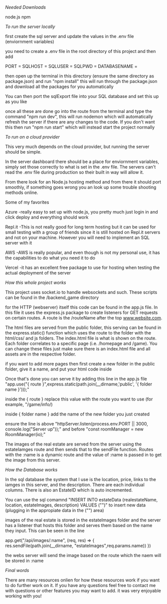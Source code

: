
*Needed Downloads*

node.js 
npm

*To run the server locally*

first create the sql server and update the values in the .env file (enviornment variables)

you need to create a .env file in the root directory of this project and then add 

PORT = <PORT>
SQLHOST = <HOST>
SQLUSER = <USER>
SQLPWD = <PWD>
DATABASENAME = <DBNAME>

then open up the terminal in this directory (ensure the same directory as package.json) and run "npm install"
this will run through the package.json and download all the packages for you automatically 

You can then port the sqlExport file into your SQL database and set this up as you like 

once all these are done go into the route from the terminal and type the command "npm run dev", this will run nodemon which will automatically refresh the server if there are any changes to the code. If you don't want this then run "npm run start" which will instead start the project normally

*To run on a cloud provider* 

This very much depends on the cloud provider, but running the server should be simple.

In the server dashboard there should be a place for enviornment variables, simply set those correctly to what is set in the .env file. The servers can't read the .env file during production so their built in way will allow it.

From there look for an Node.js hosting method and from there it should port smoothly, if something goes wrong you an look up some trouble shooting methods online. 

Some of my favorites

Azure
-really easy to set up with node.js, you pretty much just login in and click deploy and everything should work 

Repl.it
-This is not really good for long term hosting but it can be used for small testing with a group of friends since it is still hosted on Repl.it servers and not on your machine. However you will need to implement an SQL server with it

AWS
-AWS is really popular, and even though is not my personal use, it has the capabilities to do what you need it to do

Vercel
-it has an excellent free package to use for hosting when testing the actual deployment of the server 

*How this whole project works* 

This project uses socket.io to handle websockets and such. These scripts can be found in the /backend_game directory

for the HTTP (webserver) itself this code can be found in the app.js file. In this file it uses the express.js package to create listeners for GET requests on certain routes. A route is the /routeName after the top www.website.com. 

The html files are served from the public folder, this serving can be found in the express.static() function which uses the route to the folder with the html/css/ and js folders. The index.html file is what is shown on the route. Each folder correlates to a specific page (i.e. /homepage and /game). You can change these files just make sure there is an index.html file and all assets are in the respective folder. 

if you want to add more pages then first create a new folder in the public folder, give it a name, and put your html code inside

Once that's done you can serve it by adding this line in the app.js file
"app.use("{   route  }",express.static(path.join(__dirname,'public', '{  folder name  }')));"

inside the {   route   } replace this value with the route you want to use (for example, "/game/info/)

inside {   folder name   } add the name of the new folder you just created 

ensure the line is above 
"httpServer.listen(process.env.PORT || 3000, console.log("Server up"));" 
and before 
"const roomManager = new RoomManager(io);"

The images of the real estate are served from the server using the estateIamges route and then sends that to the sendFile function. Routes with the :name is a dynamic route and the value of :name is passed in to get the image from this server. 

*How the Database works*

In the sql database the system that I use is the location, price, links to the iamges in this server, and the description. There are each individual columns. There is also an EstateID which is auto incremented.

You can use the sql comamnd "INSERT INTO estateData (realestateName, location, estateImages, description) VALUES ("")"
to insert new data (plugging in the appropiate data in the ("") area)

images of the real estate is stored in the estateImages folder and the server has a listener that hosts this folder and serves them based on the name they input. This can be seen in the line

app.get("/api/images/:name", (req, res) =>
{
    res.sendFile(path.join(__dirname, "estateImages",req.params.name))
})

the webs server will send the image based on the route which the naem will be stored in :name


*Final words* 

There are many resources onlien for how these resources work if you want to do further work on it. If you have any questions feel free to contact me with questions or other features you may want to add. it was very enjoyable working with you!
